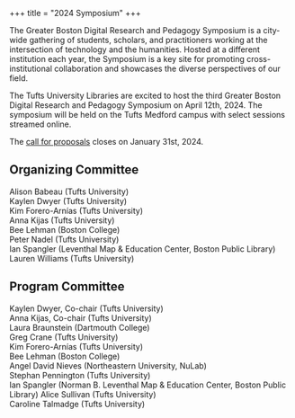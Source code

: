 +++
title = "2024 Symposium"
+++


The Greater Boston Digital Research and Pedagogy Symposium is a city-wide gathering of students, scholars, and practitioners working at the intersection of technology and the humanities. Hosted at a different institution each year, the Symposium is a key site for promoting cross-institutional collaboration and showcases the diverse perspectives of our field. 

The Tufts University Libraries are excited to host the third Greater Boston Digital Research and Pedagogy Symposium on April 12th, 2024. The symposium will be held on the Tufts Medford campus with select sessions streamed online. 

The [call for proposals](https://bostondh.org/symposium-2024-cfp/) closes on January 31st, 2024.

## Organizing Committee
Alison Babeau (Tufts University)  
Kaylen Dwyer (Tufts University)  
Kim Forero-Arnías (Tufts University)  
Anna Kijas (Tufts University)  
Bee Lehman (Boston College)  
Peter Nadel (Tufts University)  
Ian Spangler (Leventhal Map & Education Center, Boston Public Library)  
Lauren Williams (Tufts University)  

## Program Committee  
Kaylen Dwyer, Co-chair (Tufts University)    
Anna Kijas, Co-chair (Tufts University)  
Laura Braunstein (Dartmouth College)   
Greg Crane (Tufts University)   
Kim Forero-Arnías (Tufts University)   
Bee Lehman (Boston College)   
Angel David Nieves (Northeastern University, NuLab)   
Stephan Pennington (Tufts University)   
Ian Spangler (Norman B. Leventhal Map & Education Center, Boston Public Library) 
Alice Sullivan (Tufts University)   
Caroline Talmadge (Tufts University)   
